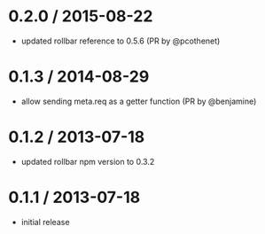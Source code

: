 0.2.0 / 2015-08-22
==================
  * updated rollbar reference to 0.5.6 (PR by @pcothenet)

0.1.3 / 2014-08-29
==================
  * allow sending meta.req as a getter function (PR by @benjamine)

0.1.2 / 2013-07-18
==================
  * updated rollbar npm version to 0.3.2

0.1.1 / 2013-07-18
==================
  * initial release
